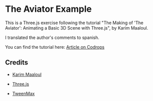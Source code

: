 # The Aviator Example

  
This is a Three.js exercise following the tutorial "The Making of 'The Aviator': Animating a Basic 3D Scene with Three.js", by Karim Maaloul.

I translated the author's comments to spanish.
  
You can find the tutorial here:
[Article on Codrops](http://tympanus.net/codrops/?p=26501)
 

  
## Credits

  
- [Karim Maaloul](https://tympanus.net/codrops/author/karimm/)

-  [Three.js](http://threejs.org/)

-  [TweenMax](http://greensock.com)

  

